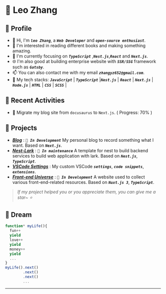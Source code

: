 # 🦁 Leo Zhang


## 🍗 Profile

- 👋 Hi, I'm _**`leo Zhang`**_, a _**`Web Developer`**_ and _**`open-source enthusiast`**_.
- 📖 I'm interested in reading different books and making something amazing.
- 🌱 I'm currently focusing on  _**`TypeScript`**_ ,_**`Nest.js`**_,_**`React`**_ and _**`Next.js`**_.
- 🌐 I'm also good at building enterprise website with _**`SSR/SSG`**_ framework such as _**`Gatsby`**_.
- 📫 You can also contact me with my email _**`zhangyz652@gmail.com`**_.
- 💪 My tech stacks: _**`JavaScript`**_ | _**`TypeScript`**_ |_**`Nest.js`**_ | _**`React`**_ | _**`Next.js`**_ |  _**`Node.js`**_ | _**`HTML`**_ | _**`CSS`**_ | _**`SCSS`**_ |

## 🌱 Recent Activities

- 🚀 Migrate my blog site from `docusaurus` to `Next.js`. ( Progress: 70% )

## 🦄 Projects

- _**[Blog](https://wiki-ylyt.vercel.app/)**_ : _**`🚧 In Development`**_ My personal blog to record something what I want. Based on _**`Next.js`**_.
- _**[Nest-Lark](https://taskward.bruceworld.top)**_ : _**`🚀 In maintenance`**_ A template for nest to build backend services to build  web application with lark. Based on _**`Nest.js`**_, _**`TypeScript`**_.
- _**[VSCode Settings](https://github.com/recallwei/vscode-settings)**_ : My custom VSCode _**`settings`**_, _**`code snippets`**_, _**`extensions`**_.
- _**[Front-end Universe](https://front-end-universe.vercel.app)**_ : _**`🚧 In Development`**_ A website used to collect various front-end-related resources. Based on _**`Nuxt.js 3`**_, _**`TypeScript`**_.

> _If my project helped you or you appreciate them, you can give me a star~ ⭐_


## 💫 Dream

```typescript
function* myLife(){
  fun++
  yield
  love++
  yield
  money++
  yield
  ...
}
myLife().next()
        .next()
        .next()
        ...
```

---
